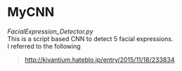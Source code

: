 # MyCNN

_FacialExpression_Detector.py_  
This is a script based CNN to detect 5 facial expressions.  
I referred to the following  
>http://kivantium.hateblo.jp/entry/2015/11/18/233834
